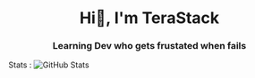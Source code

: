 <h1 align="center">Hi👋, I'm TeraStack</h1>
<h3 align="center">Learning Dev who gets frustated when fails</h3>

Stats : 
![GitHub Stats](https://github-readme-stats.vercel.api?username=terastack-codes&theme=radical)
